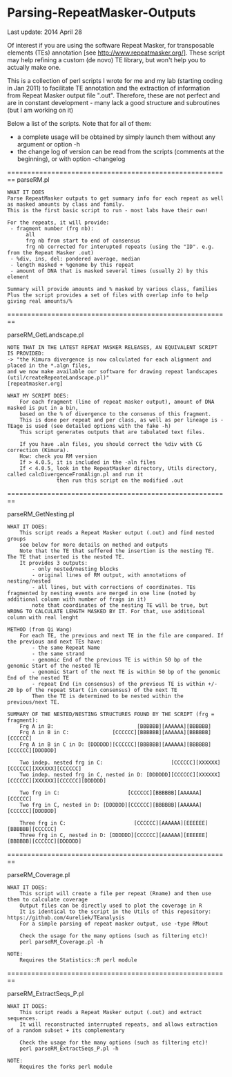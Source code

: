 Parsing-RepeatMasker-Outputs
========================================================
Last update: 2014 April 28


Of interest if you are using the software Repeat Masker, for transposable elements (TEs) annotation [see http://www.repeatmasker.org/].
These script may help refining a custom (de novo) TE library, but won't help you to actually make one.

This is a collection of perl scripts I wrote for me and my lab (starting coding in Jan 2011)
to facilitate TE annotation and the extraction of information from Repeat Masker output file ".out".
Therefore, these are not perfect and are in constant development - many lack a good structure and subroutines
(but I am working on it)

Below a list of the scripts.
Note that for all of them:
  - a complete usage will be obtained by simply launch them without any argument or option -h
  - the change log of version can be read from the scripts (comments at the beginning), or with option -changelog

========================================================
parseRM.pl

    WHAT IT DOES
    Parse RepeatMasker outputs to get summary info for each repeat as well as masked amounts by class and family.
    This is the first basic script to run - most labs have their own!
    
    For the repeats, it will provide:
     - fragment number (frg nb): 
          all
          frg nb from start to end of consensus
          frg nb corrected for interupted repeats (using the "ID". e.g. from the Repeat Masker .out)
     - %div, ins, del: pondered average, median
     - length masked + %genome by this repeat
     - amount of DNA that is masked several times (usually 2) by this element 
      
    Summary will provide amounts and % masked by various class, families
    Plus the script provides a set of files with overlap info to help giving real amounts/%

========================================================

parseRM_GetLandscape.pl

    NOTE THAT IN THE LATEST REPEAT MASKER RELEASES, AN EQUIVALENT SCRIPT IS PROVIDED:
    -> "the Kimura divergence is now calculated for each alignment and placed in the *.algn files, 
    and we now make available our software for drawing repeat landscapes (util/createRepeateLandscape.pl)" 
    [repeatmasker.org]
    
    WHAT MY SCRIPT DOES: 
        For each fragment (line of repeat masker output), amount of DNA masked is put in a bin, 
        based on the % of divergence to the consenus of this fragment.
        This is done per repeat and per class, as well as per lineage is -TEage is used (see detailed options with the fake -h)
        This script generates outputs that are tabulated text files. 
  	
        If you have .aln files, you should correct the %div with CG correction (Kimura).
        How: check you RM version
  	    If > 4.0.5, it is included in the -aln files
  	    If < 4.0.5, look in the RepeatMasker directory, Utils directory, called calcDivergenceFromAlign.pl and run it
  	    			then run this script on the modified .out

========================================================

parseRM_GetNesting.pl

    WHAT IT DOES: 
        This script reads a Repeat Masker output (.out) and find nested groups
        see below for more details on method and outputs
        Note that the TE that suffered the insertion is the nesting TE. The TE that inserted is the nested TE.
        It provides 3 outputs:
            - only nested/nesting blocks
            - original lines of RM output, with annotations of nesting/nested
            - all lines, but with corrections of coordinates. TEs fragmented by nesting events are merged in one line (noted by additional column with number of frags in it)
            note that coordinates of the nesting TE will be true, but WRONG TO CALCULATE LENGTH MASKED BY IT. For that, use additional column with real lenght
	 
    METHOD (from Qi Wang)
        For each TE, the previous and next TE in the file are compared. If the previous and next TEs have:
            - the same Repeat Name
            - the same strand
            - genomic End of the previous TE is within 50 bp of the genomic Start of the nested TE
            - genomic Start of the next TE is within 50 bp of the genomic End of the nested TE
            - repeat End (in consensus) of the previous TE is within +/- 20 bp of the repeat Start (in consensus) of the next TE
            Then the TE is determined to be nested within the previous/next TE.
	 
    SUMMARY OF THE NESTED/NESTING STRUCTURES FOUND BY THE SCRIPT (frg = fragment):
        Frg A in B:                           [BBBBBB][AAAAAA][BBBBBB]
        Frg A in B in C:              [CCCCCC][BBBBBB][AAAAAA][BBBBBB][CCCCCC]
        Frg A in B in C in D: [DDDDDD][CCCCCC][BBBBBB][AAAAAA][BBBBBB][CCCCCC][DDDDDD]
		
        Two indep. nested frg in C:                      [CCCCCC][XXXXXX][CCCCCC][XXXXXX][CCCCCC]
        Two indep. nested frg in C, nested in D: [DDDDDD][CCCCCC][XXXXXX][CCCCCC][XXXXXX][CCCCCC][DDDDDD]	
		
        Two frg in C:                      [CCCCCC][BBBBBB][AAAAAA][CCCCCC]
        Two frg in C, nested in D: [DDDDDD][CCCCCC][BBBBBB][AAAAAA][CCCCCC][DDDDDD]
		   
        Three frg in C:                      [CCCCCC][AAAAAA][EEEEEE][BBBBBB][CCCCCC]
        Three frg in C, nested in D: [DDDDDD][CCCCCC][AAAAAA][EEEEEE][BBBBBB][CCCCCC][DDDDDD]
		
========================================================

parseRM_Coverage.pl

    WHAT IT DOES: 
        This script will create a file per repeat (Rname) and then use them to calculate coverage
        Output files can be directly used to plot the coverage in R
        It is identical to the script in the Utils of this repository: https://github.com/4ureliek/TEanalysis
        For a simple parsing of repeat masker output, use -type RMout

        Check the usage for the many options (such as filtering etc)!
        perl parseRM_Coverage.pl -h

    NOTE: 
        Requires the Statistics::R perl module
        
========================================================

parseRM_ExtractSeqs_P.pl

    WHAT IT DOES: 
        This script reads a Repeat Masker output (.out) and extract sequences.
        It will reconstructed interrupted repeats, and allows extraction of a random subset + its complementary
  
        Check the usage for the many options (such as filtering etc)!
        perl parseRM_ExtractSeqs_P.pl -h
 
    NOTE: 
        Requires the forks perl module
